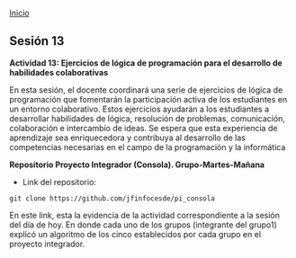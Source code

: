 <!-- No borrar o modificar -->
[Inicio](./index.md)

## Sesión 13 


**Actividad 13: Ejercicios de lógica de programación para el desarrollo de habilidades colaborativas**

En esta sesión, el docente coordinará una serie de ejercicios de lógica de programación que fomentarán la participación activa de los estudiantes en un entorno colaborativo. Estos ejercicios ayudarán a los estudiantes a desarrollar habilidades de lógica, resolución de problemas, comunicación, colaboración e intercambio de ideas. Se espera que esta experiencia de aprendizaje sea enriquecedora y contribuya al desarrollo de las competencias necesarias en el campo de la programación y la informática

**Repositorio Proyecto Integrador (Consola). Grupo-Martes-Mañana**

* Link del repositorio:
  
```git
git clone https://github.com/jfinfocesde/pi_consola
```

En este link, esta la evidencia de la actividad correspondiente a la sesión del día de hoy. En donde cada uno de los grupos (integrante del grupo1) explicó un algoritmo de los cinco establecidos por cada grupo en el proyecto integrador.






